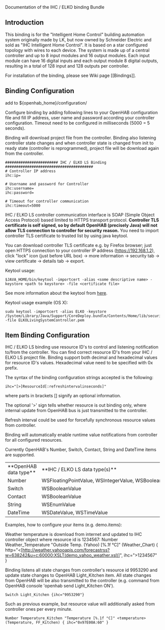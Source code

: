 Documentation of the IHC / ELKO binding Bundle

## Introduction

This binding is for the "Intelligent Home Control" building automation system originally made by LK, but now owned by Schneider Electric and sold as "IHC Intelligent Home Control". It is based on a star configured topology with wires to each device. The system is made up of a central controller and up to 8 input modules and 16 output modules. Each input module can have 16 digital inputs and each output module 8 digital outputs, resulting in a total of 128 input and 128 outputs per controller.

For installation of the binding, please see Wiki page [[Bindings]].
 
## Binding Configuration

add to ${openhab_home}/configuration/

Configure binding by adding following lines to your OpenHAB configuration file and fill IP address, user name and password according your controller configuration. Timeout need to be configured in milliseconds (5000 = 5 seconds). 

Binding will download project file from the controller. Binding also listening controller state changes and when controller state is changed from init to ready state (controller is reprogrammed), project file will be download again from the controller.

    ######################## IHC / ELKO LS Binding ########################################
    # Controller IP address 
    ihc:ip=
    
    # Username and password for Controller
    ihc:username=
    ihc:password=
    
    # Timeout for controller communication
    ihc:timeout=5000

IHC / ELKO LS controller communication interface is SOAP (Simple Object Access Protocol) based limited to HTTPS transport protocol. **Controller TLS certificate is self signed, so by default OpenHAB (precisely Java) will not allow TLS connection to controller for security reason.** You need to import controller TLS certificate to trusted list by using java keytool. 

You can download controller TLS certificate e.g. by Firefox browser; just open HTTPS connection to your controller IP address (https://192.168.1.2), click "lock" icon (just before URL box) -> more information -> security tab -> view certificate -> details tab -> export.

Keytool usage:

    $JAVA_HOME/bin/keytool -importcert -alias <some descriptive name> -keystore <path to keystore> -file <certificate file>

See more information about the keytool from [here](http://docs.oracle.com/javase/6/docs/technotes/tools/solaris/keytool.html).

Keytool usage example (OS X):

    sudo keytool -importcert -alias ELKO -keystore /System/Library/Java/Support/CoreDeploy.bundle/Contents/Home/lib/security/cacerts -file ELKOLivingSystemController.pem

## Item Binding Configuration

IHC / ELKO LS binding use resource ID's to control and listening notification to/from the controller. You can find correct resource ID's from your IHC / ELKO LS project file. Binding support both decimal and hexadecimal values for resource ID's values. Hexadecimal value need to be specified with 0x prefix.

The syntax of the binding configuration strings accepted is the following:

    ihc="[>]ResourceId[:refreshintervalinseconds]"

where parts in brackets [] signify an optional information.

The optional '>' sign tells whether resource is out binding only, where internal update from OpenHAB bus is just transmitted to the controller.

Refresh interval could be used for forcefully synchronous resource values from controller.

Binding will automatically enable runtime value notifications from controller for all configured resources.

Currently OpenHAB's Number, Switch, Contact, String and DateTime items are supported.

<table>
  <tr><td>**OpenHAB data type**</td><td>**IHC / ELKO LS data type(s)**</td></tr>
  <tr><td>Number</td><td>WSFloatingPointValue, WSIntegerValue, WSBooleanValue, WSTimerValue, WSWeekdayValue</td></tr>
  <tr><td>Switch</td><td>WSBooleanValue</td></tr>
  <tr><td>Contact</td><td>WSBooleanValue</td></tr>
  <tr><td>String</td><td>WSEnumValue</td></tr>
  <tr><td>DateTime</td><td>WSDateValue, WSTimeValue</td></tr>
</table>

Examples, how to configure your items (e.g. demo.items):

Weather temperature is download from internet and updated to IHC controller object where resource id is 1234567:
    Number Weather_Temperature "Outside Temp. (Yahoo) [%.1f °C]" <temperature> (Weather_Chart) { http="<[http://weather.yahooapis.com/forecastrss?w=638242&u=c:60000:XSLT(demo_yahoo_weather.xsl)]", ihc=">1234567" }

Binding listens all state changes from controller's resource id 9953290 and update state changes to OpenHAB Light_Kitchen item. All state changes from OpenHAB will be also transmitted to the controller (e.g. command from OpenHAB console 'openhab send Light_Kitchen ON').

    Switch Light_Kitchen {ihc="9953290"}

Such as previous example, but resource value will additionally asked from controller ones per every minute.

    Number Temperature_Kitchen "Temperature [%.1f °C]" <temperature> (Temperature, FF_Kitchen) { ihc="0x97E00A:60" }